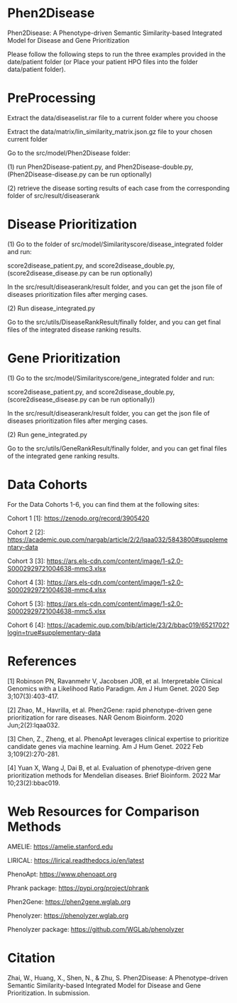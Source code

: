 # Phen2Disease

Phen2Disease: A Phenotype-driven Semantic Similarity-based Integrated Model for Disease and Gene Prioritization

Please follow the following steps to run the three examples provided in the date/patient folder (or Place your patient HPO files into the folder data/patient folder). 


# PreProcessing

Extract the data/diseaselist.rar file to a current folder where you choose

Extract the data/matrix/lin_similarity_matrix.json.gz file to your chosen current folder

Go to the src/model/Phen2Disease folder:

(1) run Phen2Disease-patient.py, and Phen2Disease-double.py, (Phen2Disease-disease.py can be run optionally)

(2) retrieve the disease sorting results of each case from the corresponding folder of src/result/diseaserank 


# Disease Prioritization

(1) Go to the folder of src/model/Similarityscore/disease_integrated folder and run:

score2disease_patient.py, and score2disease_double.py, (score2disease_disease.py can be run optionally)

In the src/result/diseaserank/result folder, and you can get the json file of diseases prioritization files after merging cases.

(2) Run disease_integrated.py

Go to the src/utils/DiseaseRankResult/finally folder, and you can get final files of the integrated disease ranking results.


# Gene Prioritization

(1) Go to the src/model/Similarityscore/gene_integrated folder and run:

score2disease_patient.py, and score2disease_double.py, (score2disease_disease.py can be run optionally))

In the src/result/diseaserank/result folder, you can get the json file of diseases prioritization files after merging cases.

(2) Run gene_integrated.py

Go to the src/utils/GeneRankResult/finally folder, and you can get final files of the integrated gene ranking results.

# Data Cohorts

For the Data Cohorts 1-6, you can find them at the following sites:

Cohort 1 [1]: https://zenodo.org/record/3905420

Cohort 2 [2]: https://academic.oup.com/nargab/article/2/2/lqaa032/5843800#supplementary-data

Cohort 3 [3]: https://ars.els-cdn.com/content/image/1-s2.0-S0002929721004638-mmc3.xlsx

Cohort 4 [3]: https://ars.els-cdn.com/content/image/1-s2.0-S0002929721004638-mmc4.xlsx

Cohort 5 [3]: https://ars.els-cdn.com/content/image/1-s2.0-S0002929721004638-mmc5.xlsx

Cohort 6 [4]: https://academic.oup.com/bib/article/23/2/bbac019/6521702?login=true#supplementary-data

# References

[1] Robinson PN, Ravanmehr V, Jacobsen JOB, et al. Interpretable Clinical Genomics with a Likelihood Ratio Paradigm. Am J Hum Genet. 2020 Sep 3;107(3):403-417.

[2] Zhao, M., Havrilla, et al. Phen2Gene: rapid phenotype-driven gene prioritization for rare diseases. NAR Genom Bioinform. 2020 Jun;2(2):lqaa032.

[3] Chen, Z., Zheng, et al. PhenoApt leverages clinical expertise to prioritize candidate genes via machine learning. Am J Hum Genet. 2022 Feb 3;109(2):270-281.

[4] Yuan X, Wang J, Dai B, et al. Evaluation of phenotype-driven gene prioritization methods for Mendelian diseases. Brief Bioinform. 2022 Mar 10;23(2):bbac019.

# Web Resources for Comparison Methods

AMELIE: https://amelie.stanford.edu

LIRICAL: https://lirical.readthedocs.io/en/latest

PhenoApt: https://www.phenoapt.org

Phrank package: https://pypi.org/project/phrank

Phen2Gene: https://phen2gene.wglab.org

Phenolyzer: https://phenolyzer.wglab.org

Phenolyzer package: https://github.com/WGLab/phenolyzer


# Citation

Zhai, W., Huang, X., Shen, N., & Zhu, S. Phen2Disease: A Phenotype-driven Semantic Similarity-based Integrated Model for Disease and Gene Prioritization. In submission.

